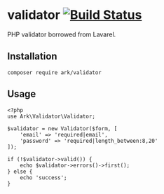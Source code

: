 # validator [![Build Status](https://travis-ci.org/arkphp/validator.svg)](https://travis-ci.org/arkphp/validator)

PHP validator borrowed from Lavarel.

## Installation

```
composer require ark/validator
```

## Usage

```
<?php
use Ark\Validator\Validator;

$validator = new Validator($form, [
    'email' => 'required|email',
    'password' => 'required|length_between:8,20'
]);

if (!$validator->valid()) {
    echo $validator->errors()->first();
} else {
    echo 'success';
}
```
